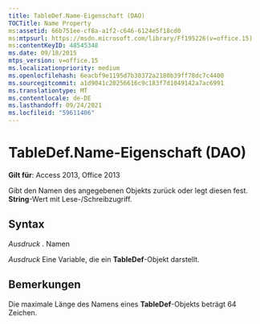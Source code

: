 ```yaml
---
title: TableDef.Name-Eigenschaft (DAO)
TOCTitle: Name Property
ms:assetid: 66b751ee-cf8a-a1f2-c646-6124e5f18cd0
ms:mtpsurl: https://msdn.microsoft.com/library/Ff195226(v=office.15)
ms:contentKeyID: 48545348
ms.date: 09/18/2015
mtps_version: v=office.15
ms.localizationpriority: medium
ms.openlocfilehash: 6eacbf9e1195d7b30372a2180b39ff78dc7c4400
ms.sourcegitcommit: a1d9041c20256616c9c183f7d1049142a7ac6991
ms.translationtype: MT
ms.contentlocale: de-DE
ms.lasthandoff: 09/24/2021
ms.locfileid: "59611406"
---
```

# <a name="tabledefname-property-dao"></a>TableDef.Name-Eigenschaft (DAO)


**Gilt für**: Access 2013, Office 2013

Gibt den Namen des angegebenen Objekts zurück oder legt diesen fest. **String**-Wert mit Lese-/Schreibzugriff.

## <a name="syntax"></a>Syntax

*Ausdruck* . Namen

*Ausdruck* Eine Variable, die ein **TableDef**-Objekt darstellt.

## <a name="remarks"></a>Bemerkungen

Die maximale Länge des Namens eines **TableDef**-Objekts beträgt 64 Zeichen.

